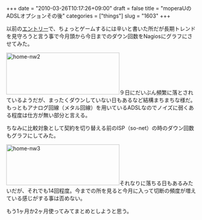 +++
date = "2010-03-26T10:17:26+09:00"
draft = false
title = "moperaUのADSLオプションその後"
categories = ["things"]
slug = "1603"
+++

以前の<a href="http://keruru.net/2010/03/17/moperau-%E3%83%95%E3%83%AC%E3%83%83%E3%83%84adsl%E3%82%AA%E3%83%97%E3%82%B7%E3%83%A7%E3%83%B3%E3%81%AF%E3%83%8D%E3%83%88%E3%82%B2%E3%81%AB%E5%90%91%E3%81%8B%E3%81%AA%E3%81%84/">エントリー</a>で、ちょっとゲームするには辛いと書いた所だが長期トレンドを見守ろうと言う事で今月頭から今日までのダウン回数をNagiosにグラフにさせてみた。

<a href="/images/2010/03/home-nw2.png"><img src="/images/2010/03/home-nw2-300x111.png" title="home-nw2" width="300" height="111" class="aligncenter size-medium wp-image-1604" /></a>９日にだいぶん頻繁に落とされているようだが、まったくダウンしていない日もあるなど結構まちまちな様だ。もっともアナログ回線（メタル回線）を用いているADSLなのでノイズに弱くある程度は仕方が無い部分と言える。

ちなみに比較対象として契約を切り替える前のISP（so-net）の時のダウン回数もグラフにしてみた。

<a href="/images/2010/03/home-nw3.png"><img src="/images/2010/03/home-nw3-300x108.png" title="home-nw3" width="300" height="108" class="aligncenter size-medium wp-image-1605" /></a>それなりに落ちる日もあるみたいだが、それでも14回程度。今までの所を見ると今月に入って切断の頻度が増えている感じがする事は否めない。

もう1ヶ月か2ヶ月使ってみてまとめとしようと思う。
